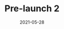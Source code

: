 ---
title: Pre-launch 2
name: Virtual Pre-launch 2
date: 2021-05-28
time: 0:00 AM
timezone: EAT
about: Join us for the second pre-launch event of DSA Uganda Chapter
tags: [ Data, Applications ]
agenda:
speakers: 
orgarnisers: 
partners: 
---